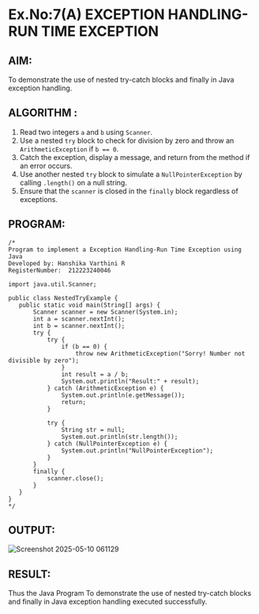 # Ex.No:7(A)           EXCEPTION HANDLING-RUN TIME EXCEPTION
## AIM:
  To demonstrate the use of nested try-catch blocks and finally in Java exception handling.

## ALGORITHM :

1. Read two integers `a` and `b` using `Scanner`.
2. Use a nested `try` block to check for division by zero and throw an `ArithmeticException` if `b == 0`.
3. Catch the exception, display a message, and return from the method if an error occurs.
4. Use another nested `try` block to simulate a `NullPointerException` by calling `.length()` on a null string.
5. Ensure that the `scanner` is closed in the `finally` block regardless of exceptions.



## PROGRAM:
 ```
/*
Program to implement a Exception Handling-Run Time Exception using Java
Developed by: Hanshika Varthini R
RegisterNumber:  212223240046

import java.util.Scanner;

public class NestedTryExample {
    public static void main(String[] args) {
        Scanner scanner = new Scanner(System.in);
        int a = scanner.nextInt();
        int b = scanner.nextInt();
        try {
            try {
                if (b == 0) {
                    throw new ArithmeticException("Sorry! Number not divisible by zero");
                }
                int result = a / b;
                System.out.println("Result:" + result);
            } catch (ArithmeticException e) {
                System.out.println(e.getMessage());
                return;
            }
            
            try {
                String str = null;
                System.out.println(str.length());
            } catch (NullPointerException e) {
                System.out.println("NullPointerException");
            }
        } 
        finally {
            scanner.close();
        }
    }
}
*/
```

## OUTPUT:

![Screenshot 2025-05-10 061129](https://github.com/user-attachments/assets/7c5335f9-396c-4471-aca0-e1582e9ae382)


## RESULT:
Thus the Java Program To demonstrate the use of nested try-catch blocks and finally in Java exception handling executed successfully.

